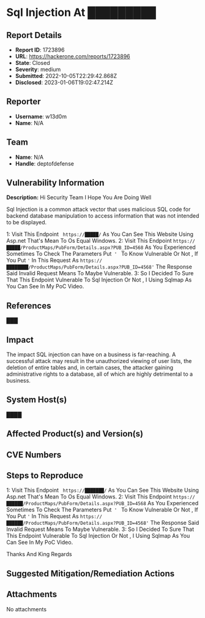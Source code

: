 # Sql Injection At █████████

## Report Details
- **Report ID**: 1723896
- **URL**: https://hackerone.com/reports/1723896
- **State**: Closed
- **Severity**: medium
- **Submitted**: 2022-10-05T22:29:42.868Z
- **Disclosed**: 2023-01-06T19:02:47.214Z

## Reporter
- **Username**: w13d0m
- **Name**: N/A

## Team
- **Name**: N/A
- **Handle**: deptofdefense

## Vulnerability Information
**Description:**
Hi Security Team I Hope You Are Doing Well 

Sql Injection is a common attack vector that uses malicious SQL code for backend database manipulation to access information that was not intended to be displayed.


1: Visit This Endpoint ``  https://█████/ `` As You Can See This Website Using Asp.net That's Mean To Os Equal Windows.
2: Visit This Endpoint `` https://█████/ProductMaps/PubForm/Details.aspx?PUB_ID=4568 `` As You Experienced  Sometimes To Check The Parameters Put``  '  `` To Know Vulnerable Or Not , If You Put `` ' `` In This Request As `` https://████████/ProductMaps/PubForm/Details.aspx?PUB_ID=4568' `` The Response Said Invalid Request Means To Maybe Vulnerable.
3: So I Decided To Sure That This Endpoint Vulnerable To Sql Injection  Or Not , I Using Sqlmap As You Can See In My PoC Video.

## References

███

## Impact

The impact SQL injection can have on a business is far-reaching. A successful attack may result in the unauthorized viewing of user lists, the deletion of entire tables and, in certain cases, the attacker gaining administrative rights to a database, all of which are highly detrimental to a business.

## System Host(s)
████

## Affected Product(s) and Version(s)


## CVE Numbers


## Steps to Reproduce
1: Visit This Endpoint ``  https://███████/ `` As You Can See This Website Using Asp.net That's Mean To Os Equal Windows.
2: Visit This Endpoint `` https://██████/ProductMaps/PubForm/Details.aspx?PUB_ID=4568 `` As You Experienced  Sometimes To Check The Parameters Put``  '  `` To Know Vulnerable Or Not , If You Put `` ' `` In This Request As `` https://██████/ProductMaps/PubForm/Details.aspx?PUB_ID=4568' `` The Response Said Invalid Request Means To Maybe Vulnerable.
3: So I Decided To Sure That This Endpoint Vulnerable To Sql Injection  Or Not , I Using Sqlmap As You Can See In My PoC Video.


Thanks And King Regards

## Suggested Mitigation/Remediation Actions




## Attachments
No attachments
